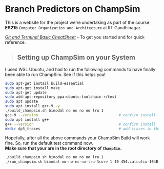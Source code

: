 # Branch Predictors on ChampSim
This is a website for the project we're undertaking as part of the course **ES215** `Computer Organization and Architecture` at IIT Gandhinagar. 

[*Git and Terminal Basic CheatSheet*](/bashandgit)  - To get you started and for quick reference. 


>## Setting up ChampSim on your System

I used WSL Ubuntu, and had to run the following commands to have finally been able to run ChampSim. See if this helps you!

``` bash
sudo apt-get install build-essential
sudo apt-get install make
sudo apt-get update
sudo add-apt-repository ppa:ubuntu-toolchain-r/test
sudo apt update
sudo apt install g++-9 -y
./build_champsim.sh bimodal no no no no lru 1
gcc-9 --version                                     # confirm install
sudo apt install g++
g++ --version                                       # confirm install
mkdir dp3_traces                                    # add traces in this folder
```

Hopefully, after all the above commands your ChampSim Build will work fine. 
So, run the default test command now.  
**Make sure that your are in the root directory of `ChampSim`.** 

``` bash
./build_champsim.sh bimodal no no no no lru 1
./run_champsim.sh bimodal-no-no-no-no-lru-1core 1 10 454.calculix-104B.champsimtrace.xz
```